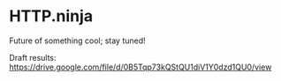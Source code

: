 # HTTP.ninja
Future of something cool; stay tuned!

Draft results: https://drive.google.com/file/d/0B5Tqp73kQStQU1diV1Y0dzd1QU0/view
